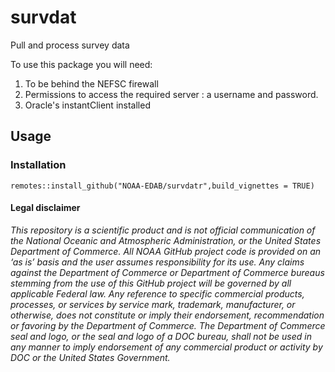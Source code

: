# survdat

Pull and process survey data

To use this package you will need:

1. To be behind the NEFSC firewall
2. Permissions to access the required server : a username and password.
3. Oracle's instantClient installed

## Usage

### Installation

`remotes::install_github("NOAA-EDAB/survdatr",build_vignettes = TRUE)`



#### Legal disclaimer

*This repository is a scientific product and is not official
communication of the National Oceanic and Atmospheric Administration, or
the United States Department of Commerce. All NOAA GitHub project code
is provided on an ‘as is’ basis and the user assumes responsibility for
its use. Any claims against the Department of Commerce or Department of
Commerce bureaus stemming from the use of this GitHub project will be
governed by all applicable Federal law. Any reference to specific
commercial products, processes, or services by service mark, trademark,
manufacturer, or otherwise, does not constitute or imply their
endorsement, recommendation or favoring by the Department of Commerce.
The Department of Commerce seal and logo, or the seal and logo of a DOC
bureau, shall not be used in any manner to imply endorsement of any
commercial product or activity by DOC or the United States Government.*
